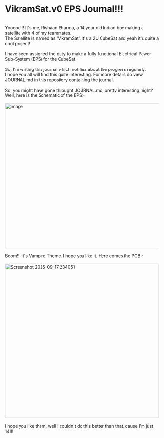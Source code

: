 # VikramSat.v0 EPS Journal!!!
<br>
Yooooo!!! It's me, Rishaan Sharma, a 14 year old Indian boy making a satellite with 4 of my teammates.
<br>
The Satellite is named as 'VikramSat'. It's a 2U CubeSat and yeah it's quite a cool project!
<br>
<br>
I have been assigned the duty to make a fully functional Electrical Power Sub-System (EPS) for the CubeSat.
<br>
<br>
So, I'm writing this journal which notifies about the progress regularly.
<br>
I hope you all will find this quite interesting. For more details do view JOURNAL.md in this repository containing the journal.
<br>
<br>
So, you might have gone throught JOURNAL.md, pretty interesting, right? Well, here is the Schematic of the EPS:-
<br>
<br>
<img width="873" height="474" alt="image" src="https://github.com/user-attachments/assets/01948bcb-68a0-464d-b3a2-da27443aa9f1" />
<br>
<br>
Boom!!! It's Vampire Theme. I hope you like it. Here comes the PCB:-
<br>
<br>
<img width="502" height="505" alt="Screenshot 2025-09-17 234051" src="https://github.com/user-attachments/assets/093f5806-27c7-4bf8-86e3-7008a5562ae2" />
<br>
<br>
I hope you like them, well I couldn't do this better than that, cause I'm just 14!!!
